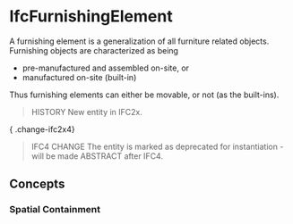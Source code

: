 # IfcFurnishingElement

A furnishing element is a generalization of all furniture related objects. Furnishing objects are characterized as being

* pre-manufactured and assembled on-site, or
* manufactured on-site (built-in)

Thus furnishing elements can either be movable, or not (as the built-ins).

> HISTORY New entity in IFC2x.

{ .change-ifc2x4}
> IFC4 CHANGE The entity is marked as deprecated for instantiation - will be made ABSTRACT after IFC4.

## Concepts

### Spatial Containment



